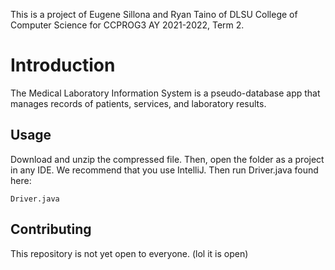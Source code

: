 This is a project of Eugene Sillona and Ryan Taino of DLSU College of Computer Science for CCPROG3 AY 2021-2022, Term 2.

# Introduction
The Medical Laboratory Information System is a pseudo-database app that manages records of patients, services, and laboratory results.
## Usage
Download and unzip the compressed file. Then, open the folder as a project in any IDE. We recommend that you use IntelliJ. Then run Driver.java found here:

```Driver.java```

## Contributing
This repository is not yet open to everyone.
(lol it is open)
